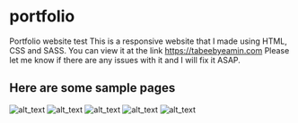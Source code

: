 # portfolio
Portfolio website test
This is a responsive website that I made using HTML, CSS and SASS. You can view it at the link https://tabeebyeamin.com
Please let me know if there are any issues with it and I will fix it ASAP.

## Here are some sample pages
![alt_text](https://i.imgur.com/8GMW1Aw.jpg)
![alt_text](https://i.imgur.com/YkA4UVF.png)
![alt_text](https://i.imgur.com/IA34IUi.png)
![alt_text](https://i.imgur.com/AJk4nHo.png)
![alt_text](https://i.imgur.com/XC4NMF3.png)
